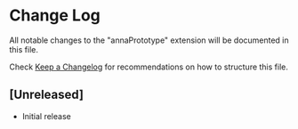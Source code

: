 # Change Log

All notable changes to the "annaPrototype" extension will be documented in this file.

Check [Keep a Changelog](http://keepachangelog.com/) for recommendations on how to structure this file.

## [Unreleased]

- Initial release